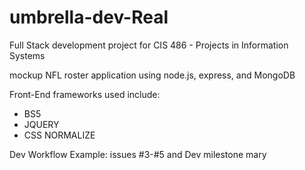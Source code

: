 # umbrella-dev-Real
Full Stack development project for CIS 486 - Projects in Information Systems

mockup NFL roster application using node.js, express, and MongoDB

Front-End frameworks used include:
- BS5
- JQUERY
- CSS NORMALIZE

Dev Workflow Example: 
issues #3-#5 and Dev milestone mary
